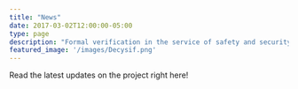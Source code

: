 ```yaml
---
title: "News"
date: 2017-03-02T12:00:00-05:00
type: page
description: "Formal verification in the service of safety and security"
featured_image: '/images/Decysif.png'
---
```

Read the latest updates on the project right here!
